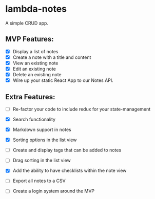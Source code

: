 # lambda-notes
A simple CRUD app.

## MVP Features:

- [x] Display a list of notes
- [x] Create a note with a title and content
- [x] View an existing note
- [x] Edit an existing note
- [x] Delete an existing note
- [x] Wire up your static React App to our Notes API.

## Extra Features:

- [ ] Re-factor your code to include redux for your state-management
- [x] Search functionality
- [x] Markdown support in notes
- [x] Sorting options in the list view
- [ ] Create and display tags that can be added to notes
- [ ] Drag sorting in the list view
- [x] Add the ability to have checklists within the note view
- [ ] Export all notes to a CSV
- [ ] Create a login system around the MVP

